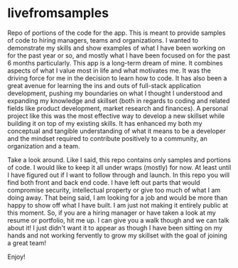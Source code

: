 # livefromsamples
Repo of portions of the code for the app. This is meant to provide samples of code to hiring managers, teams and organizations. I wanted to demonstrate my skills and show examples of what I have been working on for the past year or so, and mostly what I have been focused on for the past 6 months particularly. 
This app is a long-term dream of mine. It combines aspects of what I value most in life and what motivates me. It was the driving force for me in the decision to learn how to code. It has also been a great avenue for learning the ins and outs of full-stack application development, pushing my boundaries on what I thought I understood and expanding my knowledge and skillset (both in regards to coding and related fields like product development, market research and finances). A personal project like this was the most effective way to develop a new skillset while building it on top of my existing skills. It has enhanced my both my conceptual and tangible understanding of what it means to be a developer and the mindset required to contribute positively to a community, an organization and a team. 

Take a look around. Like I said, this repo contains only samples and portions of code. I would like to keep it all under wraps (mostly) for now. At least until I have figured out if I want to follow through and launch. In this repo you will find both front and back end code. I have left out parts that would compromise security, intellectual property or give too much of what I am doing away. That being said, I am looking for a job and would be more than happy to show off what I have built. I am just not making it entirely public at this moment. So, if you are a hiring manager or have taken a look at my resume or portfolio, hit me up. I can give you a walk though and we can talk about it! I just didn't want it to appear as though I have been sitting on my hands and not working fervently to grow my skillset with the goal of joining a great team!

Enjoy!
